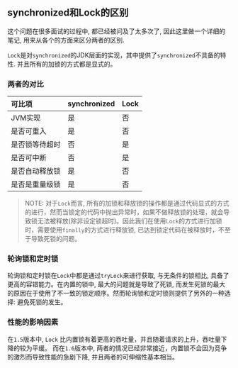 ## synchronized和Lock的区别
这个问题在很多面试的过程中, 都已经被问及了太多次了,  因此这里做一个详细的笔记, 用来从各个的方面来区分两者的区别.

`Lock`是对`synchronized`的JDK层面的实现，其中提供了`synchronized`不具备的特性. 并且所有的加锁的方式都是显式的。

### 两者的对比
|可比项|synchronized|Lock|
|:-----------|:-----------|:---------|
|JVM实现|是   |否   |
|是否可重入   |是   |否   |
|是否锁等待超时   |否   |是   |
|是否可中断   |否   |是   |
|是否自动释放锁   |是   |否   |
|是否是重量级锁   |是   |否   |

> NOTE: 对于`Lock`而言, 所有的加锁和释放锁的操作都是通过代码显式的方式的进行，然而当锁定的代码中抛出异常时，如果不做释放锁的处理，就会导致锁无法被释放(除非设定锁超时)。因此我们在使用`Lock`的方式进行加锁时，需要使用`finally`的方式进行释放锁, 已达到锁定代码在被释放时，不至于导致死锁的问题。

### 轮询锁和定时锁
轮询锁和定时锁在`Lock`中都是通过`tryLock`来进行获取, 与无条件的锁相比, 具备了更高的容错能力。在内置的锁中, 最大的问题就是导致了死锁, 而发生死锁的最大的原因在于使用了不一致的锁定顺序。然而轮询锁和定时锁则提供了另外的一种选择: 避免死锁的发生。

### 性能的影响因素
在`1.5`版本中, `Lock` 比内置锁有着更高的吞吐量，并且随着请求的上升，吞吐量下降的较为平缓。 而在`1.6`版本中, 两者的情况已经非常接近，内置锁不会因为竞争的激烈而导致性能的急剧下降, 并且两者的可伸缩性基本相当。
